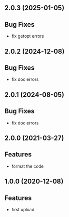 ## 2.0.3 (2025-01-05)

## Bug Fixes

- fix getopt errors

## 2.0.2 (2024-12-08)

## Bug Fixes

- fix doc errors

## 2.0.1 (2024-08-05)

## Bug Fixes

- fix doc errors

## 2.0.0 (2021-03-27)

## Features

- format the code

## 1.0.0 (2020-12-08)

## Features

- first upload